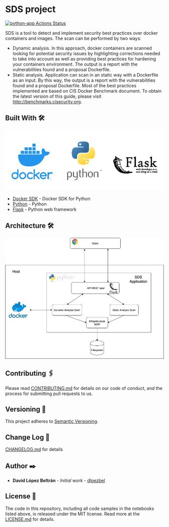 # SDS project
[![python-app Actions Status](https://github.com/MCYP-UniversidadReyJuanCarlos/19-20_dalobe/workflows/python-app/badge.svg)](https://github.com/MCYP-UniversidadReyJuanCarlos/19-20_dalobe/actions)


SDS is a tool to detect and implement security best practices over docker containers and images.
The scan can be performed by two ways:
- Dynamic analysis. In this approach, docker containers are scanned looking for potential security issues
by highlighting corrections needed to take into account as well as providing best practices 
for hardening your containers environment. The output is a report with the vulnerabilities found and a proposal
Dockerfile.
- Static analysis. Application can scan in an static way with a Dockerfile as an input. By this way,
the output is a report with the vulnerabilities found and a proposal Dockerfile.
Most of the best practices implemented are based on CIS Docker Benchmark document. To obtain the latest version of this guide, please
visit http://benchmarks.cisecurity.org.

## Built With 🛠️

![cover image](resources/docker_python_flask.png)
* [Docker SDK](https://docker-py.readthedocs.io/en/stable/) - Docker SDK for Python
* [Python](https://www.python.org/) - Python
* [Flask](https://www.fullstackpython.com/flask.html) - Python web framework

## Architecture 🛠️

![cover image](resources/SDS_architecture.png)

## Contributing 🖇️

Please read [CONTRIBUTING.md](CONTRIBUTING.md) for details on our code of conduct, and the process for submitting pull requests to us.

## Versioning 📌

This project adheres to [Semantic Versioning](https://semver.org/spec/v2.0.0.html).

## Change Log 📌

[CHANGELOG.md](CHANGELOG.md) for details

## Author ✒️

* **David López Beltrán** - *Initial work* - [dlpezbel](https://github.com/dlpezbel)

## License 📄

The code in this repository, including all code samples in the notebooks listed above, 
is released under the MIT license. Read more at the [LICENSE.md](LICENSE.md) for details.




